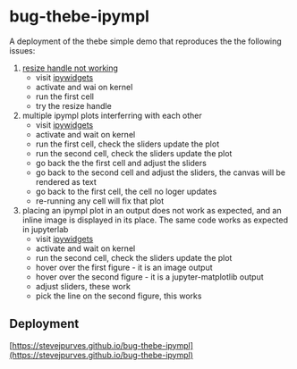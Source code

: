 # bug-thebe-ipympl

A deployment of the thebe simple demo that reproduces the the following issues:

1. [resize handle not working](https://github.com/matplotlib/ipympl/issues/501)
   - visit [ipywidgets](https://stevejpurves.github.io/bug-thebe-ipympl/ipywidgets.html)
   - activate and wai on kernel
   - run the first cell
   - try the resize handle
2. multiple ipympl plots interferring with each other
   - visit [ipywidgets](https://stevejpurves.github.io/bug-thebe-ipympl/ipywidgets.html)
   - activate and wait on kernel
   - run the first cell, check the sliders update the plot
   - run the second cell, check the sliders update the plot
   - go back the the first cell and adjust the sliders
   - go back to the second cell and adjust the sliders, the canvas will be rendered as text
   - go back to the first cell, the cell no loger updates
   - re-running any cell will fix that plot
3. placing an ipympl plot in an output does not work as expected, and an inline image is displayed in its place. The same code works as expected in jupyterlab
   - visit [ipywidgets](https://stevejpurves.github.io/bug-thebe-ipympl/ipywidgets.html)
   - activate and wait on kernel
   - run the second cell, check the sliders update the plot
   - hover over the first figure - it is an image output
   - hover over the second figure - it is a jupyter-matplotlib output
   - adjust sliders, these work
   - pick the line on the second figure, this works

## Deployment

[https://stevejpurves.github.io/bug-thebe-ipympl](https://stevejpurves.github.io/bug-thebe-ipympl)
